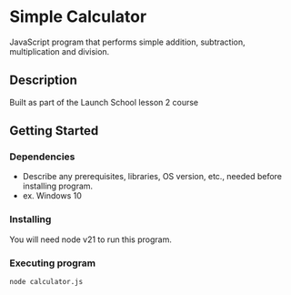 # Simple Calculator

JavaScript program that performs simple addition, subtraction, multiplication and division.

## Description

Built as part of the Launch School lesson 2 course

## Getting Started

### Dependencies

- Describe any prerequisites, libraries, OS version, etc., needed before installing program.
- ex. Windows 10

### Installing

You will need node v21 to run this program.

### Executing program

```
node calculator.js
```
